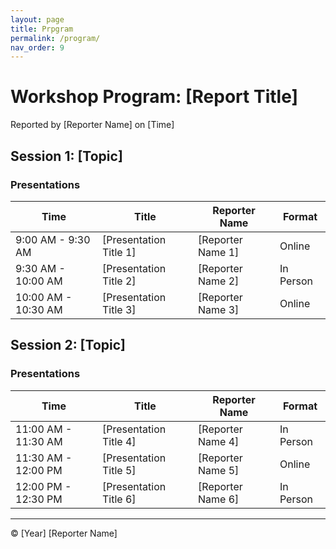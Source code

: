 ```yaml
---
layout: page
title: Prpgram
permalink: /program/
nav_order: 9
---
```


# Workshop Program: [Report Title]

Reported by [Reporter Name] on [Time]

## Session 1: [Topic]

### Presentations

| Time | Title | Reporter Name | Format |
|------|-------|---------------|--------|
| 9:00 AM - 9:30 AM | [Presentation Title 1] | [Reporter Name 1] | Online |
| 9:30 AM - 10:00 AM | [Presentation Title 2] | [Reporter Name 2] | In Person |
| 10:00 AM - 10:30 AM | [Presentation Title 3] | [Reporter Name 3] | Online |

## Session 2: [Topic]

### Presentations

| Time | Title | Reporter Name | Format |
|------|-------|---------------|--------|
| 11:00 AM - 11:30 AM | [Presentation Title 4] | [Reporter Name 4] | In Person |
| 11:30 AM - 12:00 PM | [Presentation Title 5] | [Reporter Name 5] | Online |
| 12:00 PM - 12:30 PM | [Presentation Title 6] | [Reporter Name 6] | In Person |

<!-- Repeat the above section for each additional session -->

---
© [Year] [Reporter Name]
